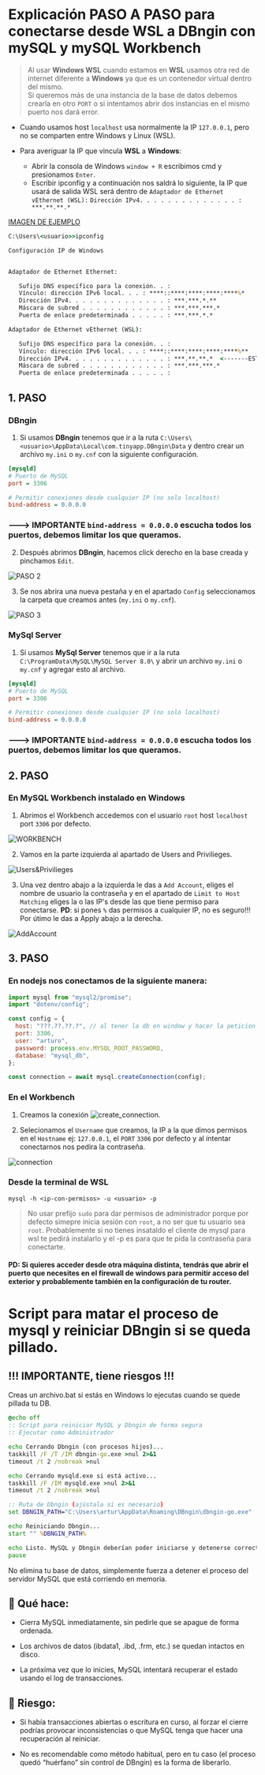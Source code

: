 # Explicación **PASO A PASO** para conectarse desde **WSL** a **DBngin** con mySQL y mySQL Workbench

> Al usar **Windows WSL** cuando estamos en **WSL** usamos otra red de internet diferente a **Windows** ya que es un contenedor virtual dentro del mismo.  
> Si queremos más de una instancia de la base de datos debemos crearla en otro `PORT` o si intentamos abrir dos instancias en el mismo puerto nos dará error.

- Cuando usamos host `localhost` usa normalmente la IP `127.0.0.1`, pero no se comparten entre Windows y Linux (WSL).

- Para averiguar la IP que vincula **WSL** a **Windows**:
  - Abrir la consola de Windows `window + R` escribimos cmd y presionamos `Enter`.
  - Escribir ipconfig y a continuación nos saldrá lo siguiente, la IP que usará de salida WSL será dentro de `Adaptador de Ethernet vEthernet (WSL):` `Dirección IPv4. . . . . . . . . . . . . . : ***.**.**.* `

[IMAGEN DE EJEMPLO](1.ipconfig.png)

```cmd
C:\Users\<usuario>>ipconfig

Configuración IP de Windows


Adaptador de Ethernet Ethernet:

   Sufijo DNS específico para la conexión. . :
   Vínculo: dirección IPv6 local. . . : ****::****:****:****:****%*
   Dirección IPv4. . . . . . . . . . . . . . : ***.***.*.**
   Máscara de subred . . . . . . . . . . . . : ***.***.***.*
   Puerta de enlace predeterminada . . . . . : ***.***.*.*

Adaptador de Ethernet vEthernet (WSL):

   Sufijo DNS específico para la conexión. . :
   Vínculo: dirección IPv6 local. . . : ****::****:****:****:****%**
   Dirección IPv4. . . . . . . . . . . . . . : ***.**.**.*  <-------ESTA ES !!!
   Máscara de subred . . . . . . . . . . . . : ***.***.***.*
   Puerta de enlace predeterminada . . . . . :
```

## 1. PASO

### DBngin

1. Si usamos **DBngin** tenemos que ir a la ruta `C:\Users\<usuario>\AppData\Local\com.tinyapp.DBngin\Data` y dentro crear un archivo `my.ini` o `my.cnf` con la siguiente configuración.

```ini
[mysqld]
# Puerto de MySQL
port = 3306

# Permitir conexiones desde cualquier IP (no solo localhost)
bind-address = 0.0.0.0
```

### ---> **IMPORTANTE** `bind-address = 0.0.0.0` escucha todos los puertos, debemos limitar los que queramos.

2. Después abrimos **DBngin**, hacemos click derecho en la base creada y pinchamos `Edit`.

![PASO 2](2.tutorial_dbngin.png)

3. Se nos abrira una nueva pestaña y en el apartado `Config` seleccionamos la carpeta que creamos antes (`my.ini` o `my.cnf`).

![PASO 3](3.tutorial_dbngin.png)

### MySql Server

1. Si usamos **MySql Server** tenemos que ir a la ruta `C:\ProgramData\MySQL\MySQL Server 8.0\` y abrir un archivo `my.ini` o `my.cnf` y agregar esto al archivo.

```ini
[mysqld]
# Puerto de MySQL
port = 3306

# Permitir conexiones desde cualquier IP (no solo localhost)
bind-address = 0.0.0.0
```

### ---> **IMPORTANTE** `bind-address = 0.0.0.0` escucha todos los puertos, debemos limitar los que queramos.

## 2. PASO

### En MySQL Workbench instalado en Windows

1. Abrimos el Workbench accedemos con el usuario `root` host `localhost` port `3306` por defecto.

![WORKBENCH](4.Workbench.png)

2. Vamos en la parte izquierda al apartado de Users and Privilieges.

![Users&Privilieges](5.Users&Privilieges.png)

3. Una vez dentro abajo a la izquierda le das a `Add Account`, eliges el nombre de usuario la contraseña y en el apartado de `Limit to Host Matching` eliges la o las IP's desde las que tiene permiso para conectarse. **PD**: si pones `%` das permisos a cualquier IP, no es seguro!!! Por útimo le das a Apply abajo a la derecha.

![AddAccount](6.AddAccount.png)

## 3. PASO

### En nodejs nos conectamos de la siguiente manera:

```js
import mysql from "mysql2/promise";
import "dotenv/config";

const config = {
  host: "???.??.??.?", // al tener la db en window y hacer la peticion en wsl no puedo acceder por socket o con localhost
  port: 3306,
  user: "arturo",
  password: process.env.MYSQL_ROOT_PASSWORD,
  database: "mysql_db",
};

const connection = await mysql.createConnection(config);
```

### En el Workbench

1. Creamos la conexión ![create_connection](7.create_connection.png).

2. Selecionamos el `Username` que creamos, la IP a la que dimos permisos en el `Hostname` ej: `127.0.0.1`, el `PORT` `3306` por defecto y al intentar conectarnos nos pedira la contraseña.

![connection](8.connection.png)

### Desde la terminal de WSL

```wsl
mysql -h <ip-con-permisos> -u <usuario> -p
```

> No usar prefijo `sudo` para dar permisos de administrador porque por defecto simepre inicia sesión con `root`, a no ser que tu usuario sea `root`.
> Probablemente si no tienes insataldo el cliente de mysql para wsl te pedirá instalarlo y el -p es para que te pida la contraseña para conectarte.

#### **PD:** Si quieres acceder desde otra máquina distinta, tendrás que abrir el puerto que necesites en el firewall de windows para permitir acceso del exterior y probablemente también en la configuración de tu router.

# Script para matar el proceso de mysql y reiniciar DBngin si se queda pillado.

## **!!! IMPORTANTE, tiene riesgos !!!**

Creas un archivo.bat si estás en Windows lo ejecutas cuando se quede pillada tu DB.

```bat
@echo off
:: Script para reiniciar MySQL y Dbngin de forma segura
:: Ejecutar como Administrador

echo Cerrando Dbngin (con procesos hijos)...
taskkill /F /T /IM dbngin-go.exe >nul 2>&1
timeout /t 2 /nobreak >nul

echo Cerrando mysqld.exe si está activo...
taskkill /F /IM mysqld.exe >nul 2>&1
timeout /t 2 /nobreak >nul

:: Ruta de Dbngin (ajústala si es necesario)
set DBNGIN_PATH="C:\Users\artur\AppData\Roaming\DBngin\dbngin-go.exe"

echo Reiniciando Dbngin...
start "" %DBNGIN_PATH%

echo Listo. MySQL y Dbngin deberían poder iniciarse y detenerse correctamente.
pause

```

No elimina tu base de datos, simplemente fuerza a detener el proceso del servidor MySQL que está corriendo en memoria.

## 🔹 Qué hace:

- Cierra MySQL inmediatamente, sin pedirle que se apague de forma ordenada.

- Los archivos de datos (ibdata1, .ibd, .frm, etc.) se quedan intactos en disco.

- La próxima vez que lo inicies, MySQL intentará recuperar el estado usando el log de transacciones.

## 🔹 Riesgo:

- Si había transacciones abiertas o escritura en curso, al forzar el cierre podrías provocar inconsistencias o que MySQL tenga que hacer una recuperación al reiniciar.

- No es recomendable como método habitual, pero en tu caso (el proceso quedó “huérfano” sin control de DBngin) es la forma de liberarlo.
